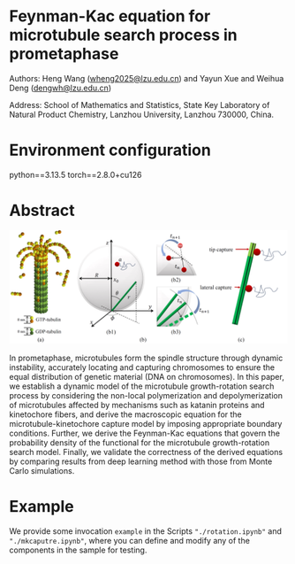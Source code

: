 # Feynman-Kac equation for microtubule search process in prometaphase

Authors: Heng Wang (wheng2025@lzu.edu.cn) and Yayun Xue and Weihua Deng (dengwh@lzu.edu.cn)

Address: School of Mathematics and Statistics, State Key Laboratory of Natural Product Chemistry, Lanzhou University, Lanzhou 730000, China.

# Environment configuration

python==3.13.5 torch==2.8.0+cu126

# Abstract
![Background](./image.png)

In prometaphase, microtubules form the spindle structure through dynamic instability, accurately locating and capturing chromosomes to ensure the equal distribution of genetic material (DNA on chromosomes).
In this paper, we establish a dynamic model of the microtubule growth-rotation search process by considering the non-local polymerization and depolymerization of microtubules affected by mechanisms such as katanin proteins and kinetochore fibers, and derive the macroscopic equation for the microtubule-kinetochore capture model by imposing appropriate boundary conditions. 
Further, we derive the Feynman-Kac equations that govern the probability density of the functional for the microtubule growth-rotation search model.
Finally, we validate the correctness of the derived equations by comparing results from deep learning method with those from Monte Carlo simulations.

# Example
We provide some invocation `example` in the Scripts `"./rotation.ipynb"` and `"./mkcaputre.ipynb"`, where you can define and modify any of the components in the sample for testing.